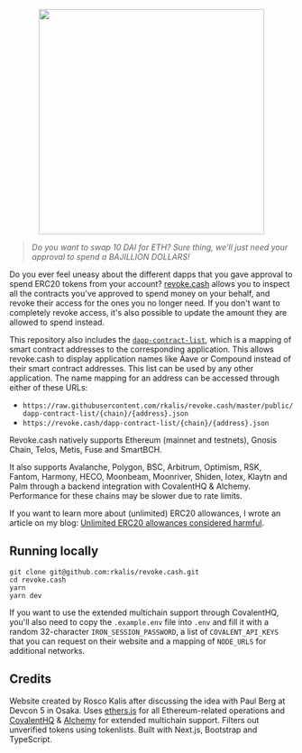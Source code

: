 <p align="center">
  <img width="400" src="public/revoke.png">
</p>

> *Do you want to swap 10 DAI for ETH? Sure thing, we'll just need your approval to spend a BAJILLION DOLLARS!*

Do you ever feel uneasy about the different dapps that you gave approval to spend ERC20 tokens from your account? [revoke.cash](https://revoke.cash) allows you to inspect all the contracts you've approved to spend money on your behalf, and revoke their access for the ones you no longer need. If you don't want to completely revoke access, it's also possible to update the amount they are allowed to spend instead.

This repository also includes the [`dapp-contract-list`](/public/dapp-contract-list/), which is a mapping of smart contract addresses to the corresponding application. This allows revoke.cash to display application names like Aave or Compound instead of their smart contract addresses. This list can be used by any other application. The name mapping for an address can be accessed through either of these URLs:

- `https://raw.githubusercontent.com/rkalis/revoke.cash/master/public/dapp-contract-list/{chain}/{address}.json`
- `https://revoke.cash/dapp-contract-list/{chain}/{address}.json`

Revoke.cash natively supports Ethereum (mainnet and testnets), Gnosis Chain, Telos, Metis, Fuse and SmartBCH.

It also supports Avalanche, Polygon, BSC, Arbitrum, Optimism, RSK, Fantom, Harmony, HECO, Moonbeam, Moonriver, Shiden, Iotex, Klaytn and Palm through a backend integration with CovalentHQ & Alchemy. Performance for these chains may be slower due to rate limits.

If you want to learn more about (unlimited) ERC20 allowances, I wrote an article on my blog: [Unlimited ERC20 allowances considered harmful](https://kalis.me/unlimited-erc20-allowances/).

## Running locally
```
git clone git@github.com:rkalis/revoke.cash.git
cd revoke.cash
yarn
yarn dev
```

If you want to use the extended multichain support through CovalentHQ, you'll also need to copy the `.example.env` file into `.env` and fill it with a random 32-character `IRON_SESSION_PASSWORD`, a list of `COVALENT_API_KEYS` that you can request on their website and a mapping of `NODE_URLS` for additional networks.

## Credits
Website created by Rosco Kalis after discussing the idea with Paul Berg at Devcon 5 in Osaka. Uses [ethers.js](https://github.com/ethers-io/ethers.js) for all Ethereum-related operations and [CovalentHQ](https://www.covalenthq.com/) & [Alchemy](https://www.alchemy.com/) for extended multichain support. Filters out unverified tokens using tokenlists. Built with Next.js, Bootstrap and TypeScript.
